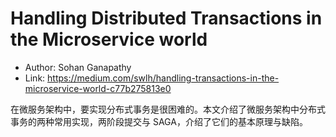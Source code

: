 # Handling Distributed Transactions in the Microservice world

* Author: Sohan Ganapathy
* Link: https://medium.com/swlh/handling-transactions-in-the-microservice-world-c77b275813e0

在微服务架构中，要实现分布式事务是很困难的。本文介绍了微服务架构中分布式事务的两种常用实现，两阶段提交与 SAGA，介绍了它们的基本原理与缺陷。
